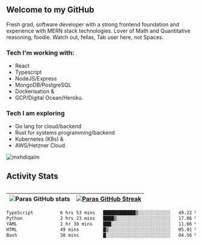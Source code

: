 ## Welcome to my GitHub

Fresh grad, software developer with a strong frontend foundation and experience with MERN stack technologies. Lover of Math and Quantitative reasoning, foodie. Watch out, fellas, Tab user here, not Spaces.

### Tech I'm working with:

- React
- Typescript
- NodeJS/Express
- MongoDB/PostgreSQL
- Dockerisation &
- GCP/Digital Ocean/Heroku.

### Tech I am exploring

- Go lang for cloud/backend
- Rust for systems programming/backend
- Kubernetes (K8s) &
- AWS/Hetzner Cloud.

![mxhdiqaim](https://komarev.com/ghpvc/?username=mxhdiqaim&label=Profile%20views&color=0e75b6&style=flat)

## Activity Stats
<!--- -- Activity Graph ------------------------------------------------------------------------------------------------------------------------------------ -->

<img alt="" src="https://github-readme-activity-graph.vercel.app/graph?username=mxhdiqaim&bg_color=161b22&color=ffffff&line=d5d5d5&point=a76c6c&area=true&hide_border=true&hide_title=true" />


<!--- -- GitHub Stats ------------------------------------------------------------------------------------------------------------------------------------ -->
| ![Paras GitHub stats](https://github-readme-stats.vercel.app/api?username=mxhdiqaim&show_icons=true&theme=dracula) | [![Paras GitHub Streak](https://streak-stats.demolab.com/?user=mxhdiqaim&show_icons=true&theme=dracula)](https://git.io/streak-stats) |
|--------------------------------------------------------------------------------------------------------------------|---------------------------------------------------------------------------------------------------------------------------------------|

 <!--START_SECTION:waka-->

```txt
TypeScript          6 hrs 53 mins   ████████████▒░░░░░░░░░░░░   49.22 %
Python              2 hrs 23 mins   ████▒░░░░░░░░░░░░░░░░░░░░   17.06 %
YAML                1 hr 38 mins    ███░░░░░░░░░░░░░░░░░░░░░░   11.66 %
HTML                49 mins         █▒░░░░░░░░░░░░░░░░░░░░░░░   05.91 %
Bash                38 mins         █░░░░░░░░░░░░░░░░░░░░░░░░   04.56 %
```

<!--END_SECTION:waka-->
